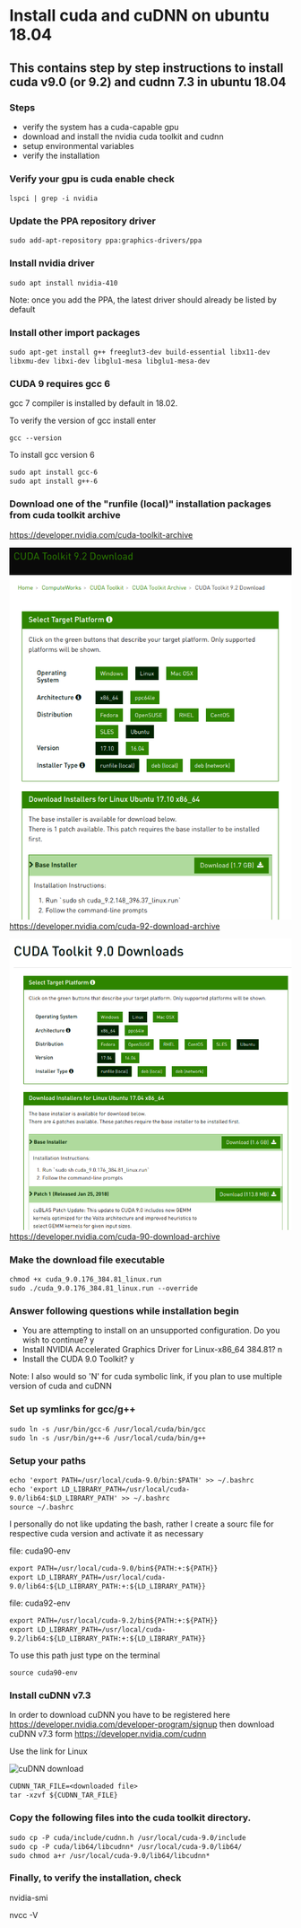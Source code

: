 # Install cuda and cuDNN on ubuntu 18.04

## This contains step by step instructions to install cuda v9.0 (or 9.2) and cudnn 7.3 in ubuntu 18.04

### Steps 
- verify the system has a cuda-capable gpu
- download and install the nvidia cuda toolkit and cudnn
- setup environmental variables
- verify the installation


### Verify your gpu is cuda enable check

``` linux
lspci | grep -i nvidia
```
### Update the PPA repository driver
``` linux
sudo add-apt-repository ppa:graphics-drivers/ppa
```

### Install nvidia driver 
```
sudo apt install nvidia-410
```
Note: once you add the PPA, the latest driver should already be listed by default


### Install other import packages
```
sudo apt-get install g++ freeglut3-dev build-essential libx11-dev libxmu-dev libxi-dev libglu1-mesa libglu1-mesa-dev
```

### CUDA 9 requires gcc 6

gcc 7 compiler is installed by default in 18.02. 

To verify the version of gcc install enter
```
gcc --version
```
To install gcc version 6
```
sudo apt install gcc-6
sudo apt install g++-6
```

### Download one of the "runfile (local)" installation packages from cuda toolkit archive 

https://developer.nvidia.com/cuda-toolkit-archive

![cuda 9.2](images/cuda9_2.png)
https://developer.nvidia.com/cuda-92-download-archive


![cuda 9.0](images/cuda9_0.png)
https://developer.nvidia.com/cuda-90-download-archive

### Make the download file executable
```
chmod +x cuda_9.0.176_384.81_linux.run 
sudo ./cuda_9.0.176_384.81_linux.run --override
```

### Answer following questions while installation begin
- You are attempting to install on an unsupported configuration. Do you wish to continue? y
- Install NVIDIA Accelerated Graphics Driver for Linux-x86_64 384.81? n
- Install the CUDA 9.0 Toolkit? y

Note: I also would so 'N' for cuda symbolic link, if you plan to use multiple version of cuda and cuDNN

### Set up symlinks for gcc/g++
```
sudo ln -s /usr/bin/gcc-6 /usr/local/cuda/bin/gcc
sudo ln -s /usr/bin/g++-6 /usr/local/cuda/bin/g++
```

### Setup your paths
```
echo 'export PATH=/usr/local/cuda-9.0/bin:$PATH' >> ~/.bashrc
echo 'export LD_LIBRARY_PATH=/usr/local/cuda-9.0/lib64:$LD_LIBRARY_PATH' >> ~/.bashrc
source ~/.bashrc
```

I personally do not like updating the bash, rather I create a sourc file for respective cuda version and activate it as necessary

file: cuda90-env
```
export PATH=/usr/local/cuda-9.0/bin${PATH:+:${PATH}}
export LD_LIBRARY_PATH=/usr/local/cuda-9.0/lib64:${LD_LIBRARY_PATH:+:${LD_LIBRARY_PATH}}
```

file: cuda92-env
```
export PATH=/usr/local/cuda-9.2/bin${PATH:+:${PATH}}
export LD_LIBRARY_PATH=/usr/local/cuda-9.2/lib64:${LD_LIBRARY_PATH:+:${LD_LIBRARY_PATH}}
```
To use this path just type on the terminal 
```
source cuda90-env
```

### Install cuDNN v7.3 
In order to download cuDNN you have to be registered here https://developer.nvidia.com/developer-program/signup
then download cuDNN v7.3 form https://developer.nvidia.com/cudnn

Use the link for Linux

![cuDNN download](cuDNN.png)

```
CUDNN_TAR_FILE=<downloaded file>
tar -xzvf ${CUDNN_TAR_FILE}
```

### Copy the following files into the cuda toolkit directory.
```
sudo cp -P cuda/include/cudnn.h /usr/local/cuda-9.0/include
sudo cp -P cuda/lib64/libcudnn* /usr/local/cuda-9.0/lib64/
sudo chmod a+r /usr/local/cuda-9.0/lib64/libcudnn*
```

### Finally, to verify the installation, check

nvidia-smi

nvcc -V 
